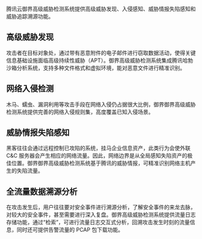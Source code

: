 腾讯云御界高级威胁检测系统提供高级威胁发现、入侵感知、威胁情报失陷感知和威胁追踪溯源功能。
## 高级威胁发现
攻击者在目标对象处，通过带有恶意附件的电子邮件进行窃取数据活动，使得关键信息基础设施面临高级持续性威胁（APT）。御界高级威胁检测系统集成腾讯哈勃沙箱分析系统，支持多种文件格式和虚拟环境，能对恶意文件进行精准识别。

## 网络入侵检测
木马、蠕虫、漏洞利用等攻击手段在网络入侵仍占据很大比例，御界御界高级威胁检测系统提供完善的网络入侵规则集，高度覆盖已知入侵场景。

## 威胁情报失陷感知
黑客往往会通过远程控制已攻陷的系统，挂马企业信息资产，此类行为会使外联 C&C 服务器会产生相应的网络流量。因此，网络边界是从全局感知失陷资产的极佳位置。御界御界高级威胁检测系统基于腾讯的威胁情报，可精准识别网络主机产生的失陷流量。

## 全流量数据溯源分析
在攻击发生后，用户往往要对安全事件进行溯源分析，了解安全事件的来龙去脉，对较大的安全事件，甚至需要进行深入复盘。御界高级威胁检测系统提供流量日志存储功能，通过“检索”，可进行流量日志交互式分析，回溯攻击发生时刻的流量信息，同时还可提供告警流量的 PCAP 包下载功能。
